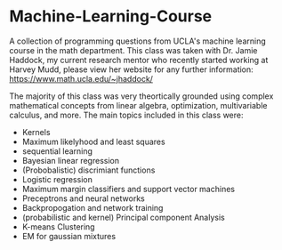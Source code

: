 # Machine-Learning-Course
A collection of programming questions from UCLA's machine learning course in the math department. This class was taken with Dr. Jamie Haddock, my current research mentor who recently started working at Harvey Mudd, please view her website for any further information: https://www.math.ucla.edu/~jhaddock/

The majority of this class was very theortically grounded using complex mathematical concepts from linear algebra, optimization, multivariable calculus, and more. The main topics included in this class were:
* Kernels
* Maximum likelyhood and least squares
* sequential learning
* Bayesian linear regression
* (Probobalistic) discrimiant functions
* Logistic regression
* Maximum margin classifiers and support vector machines
* Preceptrons and neural networks
* Backpropogation and network training
* (probabilistic and kernel) Principal component Analysis
* K-means Clustering
* EM for gaussian mixtures
